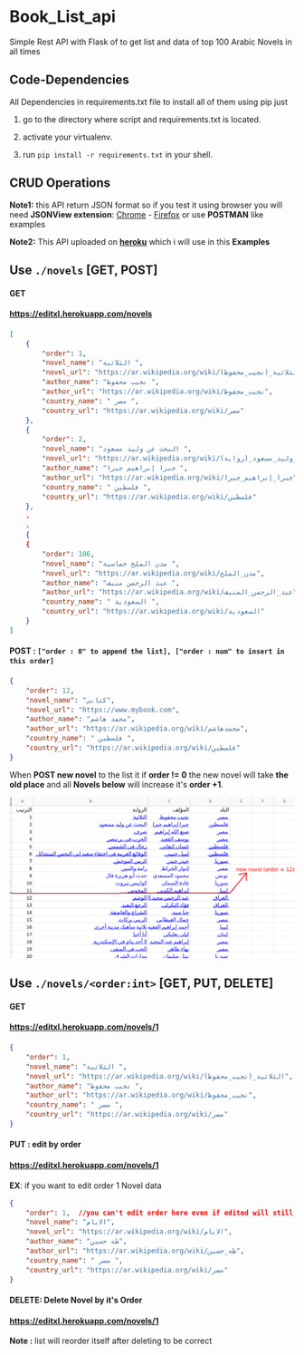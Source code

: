 # Book_List_api
Simple Rest API with Flask of to get list and data of top 100 Arabic Novels in all times

## Code-Dependencies

All Dependencies in requirements.txt file to install all of them using pip just

1. go to the directory where script and requirements.txt is located.

2. activate your virtualenv.

3. run `pip install -r requirements.txt` in your shell.

   

## CRUD Operations 

**Note1:** this API return JSON format so if you test it using browser you will need **JSONView extension**: [Chrome](https://chrome.google.com/webstore/detail/jsonview/chklaanhfefbnpoihckbnefhakgolnmc/related) - [Firefox](https://addons.mozilla.org/en-US/firefox/addon/jsonview/) or use **POSTMAN** like examples

**Note2:** This API uploaded on **[heroku](https://editxl.herokuapp.com/novels)** which i will use in this **Examples**



## Use `./novels`  [GET, POST]

#### GET

#### https://editxl.herokuapp.com/novels

```json
[
    {
        "order": 1,
        "novel_name": "الثلاثية ",
        "novel_url": "https://ar.wikipedia.org/wiki/الثلاثية_(نجيب_محفوظ)",
        "author_name": "نجيب محفوظ ",
        "author_url": "https://ar.wikipedia.org/wiki/نجيب_محفوظ",
        "country_name": " مصر ",
        "country_url": "https://ar.wikipedia.org/wiki/مصر"
    },
    {
        "order": 2,
        "novel_name": "البحث عن وليد مسعود ",
        "novel_url": "https://ar.wikipedia.org/wiki/البحث_عن_وليد_مسعود_(رواية)",
        "author_name": "جبرا إبراهيم جبرا ",
        "author_url": "https://ar.wikipedia.org/wiki/جبرا_إبراهيم_جبرا",
        "country_name": " فلسطين ",
        "country_url": "https://ar.wikipedia.org/wiki/فلسطين"
    },
    .
    .
    {
    {
        "order": 106,
        "novel_name": "مدن الملح خماسية ",
        "novel_url": "https://ar.wikipedia.org/wiki/مدن_الملح",
        "author_name": "عبد الرحمن منيف ",
        "author_url": "https://ar.wikipedia.org/wiki/عبد_الرحمن_المنيف",
        "country_name": " السعودية ",
        "country_url": "https://ar.wikipedia.org/wiki/السعودية"
    }
]
```



#### POST : `["order : 0" to append the list], ["order : num" to insert in this order]  `

```json
{
    "order": 12,
    "novel_name": "كتابي",
    "novel_url": "https://www.mybook.com",
    "author_name": "محمد هاشم",
    "author_url": "https://ar.wikipedia.org/wiki/محمدهاشم",
    "country_name": " فلسطين ",
    "country_url": "https://ar.wikipedia.org/wiki/فلسطين"
}
```

When **POST new novel** to the list it if **order != 0** the new novel will take **the old place** and all **Novels below** will increase it's **order +1**.

![screen](/readme_screens/screen.png)

## Use `./novels/<order:int>`  [GET, PUT, DELETE]

#### GET 

#### https://editxl.herokuapp.com/novels/1

```json
{
    "order": 1,
    "novel_name": "الثلاثية ",
    "novel_url": "https://ar.wikipedia.org/wiki/الثلاثية_(نجيب_محفوظ)",
    "author_name": "نجيب محفوظ ",
    "author_url": "https://ar.wikipedia.org/wiki/نجيب_محفوظ",
    "country_name": " مصر ",
    "country_url": "https://ar.wikipedia.org/wiki/مصر"
}
```



#### PUT : edit by order

#### https://editxl.herokuapp.com/novels/1

**EX**: if you want to edit order 1 Novel data 

```json
{
    "order": 1,	 //you can't edit order here even if edited will still = the URL novels/<order>
    "novel_name": "الايام",
    "novel_url": "https://ar.wikipedia.org/wiki/الايام",
    "author_name": "طه حسين",
    "author_url": "https://ar.wikipedia.org/wiki/طه_حسين",
    "country_name": " مصر ",
    "country_url": "https://ar.wikipedia.org/wiki/مصر"
}
```



#### DELETE: Delete Novel by it's Order

#### https://editxl.herokuapp.com/novels/1

**Note :** list will reorder itself after deleting to be correct

